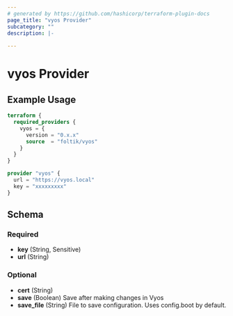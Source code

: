 ```yaml
---
# generated by https://github.com/hashicorp/terraform-plugin-docs
page_title: "vyos Provider"
subcategory: ""
description: |-
  
---
```


# vyos Provider



## Example Usage

```terraform
terraform {
  required_providers {
    vyos = {
      version = "0.x.x"
      source  = "foltik/vyos"
    }
  }
}

provider "vyos" {
  url = "https://vyos.local"
  key = "xxxxxxxxx"
}
```

<!-- schema generated by tfplugindocs -->
## Schema

### Required

- **key** (String, Sensitive)
- **url** (String)

### Optional

- **cert** (String)
- **save** (Boolean) Save after making changes in Vyos
- **save_file** (String) File to save configuration. Uses config.boot by default.

